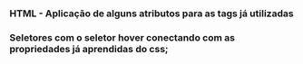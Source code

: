 ### HTML - Aplicação de alguns atributos para as tags já utilizadas

### Seletores com o seletor hover conectando com as propriedades já aprendidas do css;

